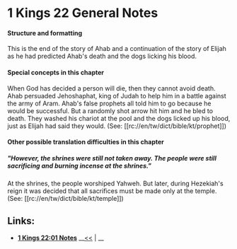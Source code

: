 # 1 Kings 22 General Notes #

#### Structure and formatting ####

This is the end of the story of Ahab and a continuation of the story of Elijah as he had predicted Ahab's death and the dogs licking his blood. 

#### Special concepts in this chapter ####

When God has decided a person will die, then they cannot avoid death. Ahab persuaded Jehoshaphat, king of Judah to help him in a battle against the army of Aram. Ahab's false prophets all told him to go because he would be successful. But a randomly shot arrow hit him and he bled to death. They washed his chariot at the pool and the dogs licked up his blood, just as Elijah had said they would. (See: [[rc://en/tw/dict/bible/kt/prophet]])

#### Other possible translation difficulties in this chapter ####

##### "However, the shrines were still not taken away. The people were still sacrificing and burning incense at the shrines." ##### 
At the shrines, the people worshiped Yahweh. But later, during Hezekiah's reign it was decided that all sacrifices must be made only at the temple. (See: [[rc://en/tw/dict/bible/kt/temple]])

## Links: ##

* __[1 Kings 22:01 Notes](./01.md)__
__[<<](../21/intro.md) | __